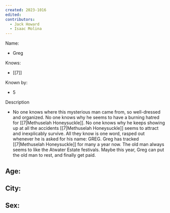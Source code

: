 ```yaml
---
created: 2023-1016
edited:
contributors:
  - Jack Howard
  - Isaac Molina
---
```


Name:
- Greg

Knows:
- [[7]]

Known by:
- 5

Description
- No one knows where this mysterious man came from, so well-dressed and organized. No one knows why he seems to have a burning hatred for [[7|Methuselah Honeysuckle]]. No one knows why he keeps showing up at all the accidents [[7|Methuselah Honeysuckle]] seems to attract and inexplicably survive. All they know is one word, rasped out whenever he is asked for his name: GREG.
Greg has tracked [[7|Methuselah Honeysuckle]] for many a year now. The old man always seems to like the Atwater Estate festivals. Maybe this year, Greg can put the old man to rest, and finally get paid.

Age:
- 
City:
- 
Sex:
- 
